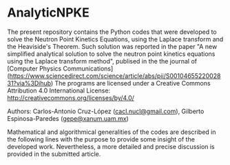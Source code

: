 # AnalyticNPKE
The present repository contains the Python codes that were developed to solve the Neutron Point Kinetics Equations, using the Laplace transform and the Heaviside's Theorem. Such solution was reported in the paper "A new simplified analytical solution to solve the neutron point kinetics equations using the Laplace transform method", publised in the the journal of [Computer Physics Communications] (https://www.sciencedirect.com/science/article/abs/pii/S0010465522002831?via%3Dihub)
The programs are licensed under a Creative Commons Attribution 4.0 International License: http://creativecommons.org/licenses/by/4.0/

Authors: Carlos-Antonio Cruz-López (cacl.nucl@gmail.com), Gilberto Espinosa-Paredes (gepe@xanum.uam.mx)

Mathematical and algorithmical generalities of the codes are described in the following lines with the purpose to provide some insight of the developed work. Nevertheless, a more detailed and precise discussion is provided in the submitted article.
